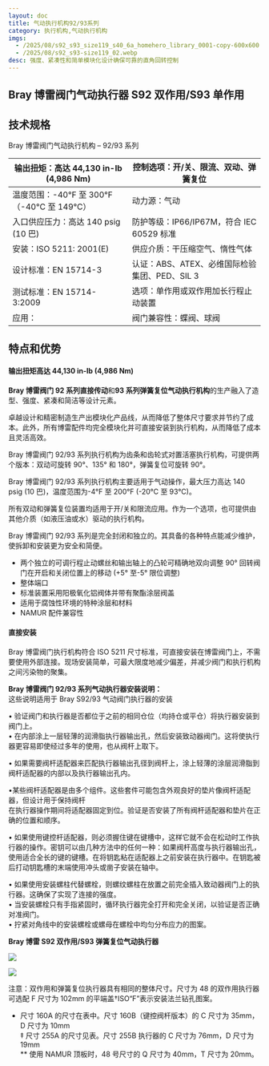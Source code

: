```yaml
---
layout: doc
title: 气动执行机构92/93系列
category: 执行机构,气动执行机构
imgs:
  - /2025/08/s92_s93_size119_s40_6a_homehero_library_0001-copy-600x600.webp
  - /2025/08/s92_s93-size119_02.webp
desc: 强度、紧凑性和简单模块化设计确保可靠的直角回转控制
---
```


## Bray 博雷阀门气动执行器 S92 双作用/S93 单作用

## 技术规格

Bray 博雷阀门气动执行机构 – 92/93 系列

| 输出扭矩：高达 44,130 in-lb (4,986 Nm)      | 控制选项：开/关、限流、双动、弹簧复位         |
| ------------------------------------------- | --------------------------------------------- |
| 温度范围：\-40°F 至 300°F（-40°C 至 149°C） | 动力源：气动                                  |
| 入口供应压力：高达 140 psig (10 巴)         | 防护等级：IP66/IP67M，符合 IEC 60529 标准     |
| 安装：ISO 5211: 2001(E)                     | 供应介质：干压缩空气、惰性气体                |
| 设计标准：EN 15714-3                        | 认证：ABS、ATEX、必维国际检验集团、PED、SIL 3 |
| 测试标准：EN 15714-3:2009                   | 选项：单作用或双作用加长行程止动装置          |
| 应用：                                      | 阀门兼容性：蝶阀、球阀                        |

## 特点和优势

#### 输出扭矩高达 44,130 in-lb (4,986 Nm)

**Bray 博雷阀门 92 系列直接传动**和**93 系列弹簧复位气动执行机构**的生产融入了造型、强度、紧凑和简洁等设计元素。

卓越设计和精密制造生产出模块化产品线，从而降低了整体尺寸要求并节约了成本。此外，所有博雷配件均完全模块化并可直接安装到执行机构，从而降低了成本且灵活高效。

Bray 博雷阀门 92/93 系列执行机构为齿条和齿轮式对置活塞执行机构，可提供两个版本：双动可旋转 90°、135° 和 180°，弹簧复位可旋转 90°。

Bray 博雷阀门 92/93 系列执行机构主要适用于气动操作，最大压力高达 140 psig (10 巴)，温度范围为-4°F 至 200°F (-20°C 至 93°C)。

所有双动和弹簧复位装置均适用于开/关和限流应用。作为一个选项，也可提供由其他介质（如液压油或水）驱动的执行机构。

Bray 博雷阀门 92/93 系列是完全封闭和独立的。其具备的各种特点能减少维护，使拆卸和安装更为安全和简便。

- 两个独立的可调行程止动螺丝和输出轴上的凸轮可精确地双向调整 90° 回转阀门在开启和关闭位置上的移动 (+5° 至-5° 限位调整)
- 整体端口
- 标准装置采用阳极氧化铝阀体并带有聚酯涂层阀盖
- 适用于腐蚀性环境的特种涂层和材料
- NAMUR 配件兼容性

#### 直接安装

Bray 博雷阀门执行机构符合 ISO 5211 尺寸标准，可直接安装在博雷阀门上，不需要使用外部连接。现场安装简单，可最大限度地减少偏差，并减少阀门和执行机构之间污染物的聚集。

**Bray 博雷阀门 92/93 系列气动执行器安装说明：**  
这些说明适用于 Bray S92/93 气动阀门执行器的安装

• 验证阀门和执行器是否都位于之前的相同仓位（均持仓或平仓）将执行器安装到阀门上。  
• 在内部涂上一层轻薄的润滑脂执行器输出孔，然后安装致动器阀门。这将使执行器更容易即使经过多年的使用，也从阀杆上取下。

• 如果需要阀杆适配器来匹配执行器输出孔径到阀杆上，涂上轻薄的涂层润滑脂到阀杆适配器的内部以及执行器输出孔内。

•某些阀杆适配器是由多个组件。这些套件可能包含外观良好的垫片像阀杆适配器，但设计用于保持阀杆  
在执行器操作期间将适配器固定到位。验证是否安装了所有阀杆适配器和垫片在正确的位置和顺序。

• 如果使用键控杆适配器，则必须握住键在键槽中，这样它就不会在松动时工作执行器的操作。密钥可以由几种方法中的任何一种：如果阀杆高度与执行器输出孔，使用适合全长的键的键槽。在将钥匙粘在适配器上之前安装在执行器中。在钥匙被后打动钥匙槽的末端使用冲头或凿子安装在轴中。

• 如果使用安装螺柱代替螺栓，则螺纹螺柱在放置之前完全插入致动器阀门上的执行器。这确保了实现了连接的强度。  
• 当安装螺栓只有手指紧固时，循环执行器完全打开和完全关闭，以验证是否正确对准阀门。  
• 拧紧对角线中的安装螺栓或螺母在螺栓中均匀分布应力的图案。

**Bray 博雷 S92 双作用/S93 弹簧复位气动执行器**

![](/2022/10/%E6%88%AA%E5%B1%8F2022-10-14-%E4%B8%8A%E5%8D%8811.22.12-1024x429.png)

![](/2022/10/%E6%88%AA%E5%B1%8F2022-10-14-%E4%B8%8A%E5%8D%8811.22.21-1024x466.png)

注意：双作用和弹簧复位执行器具有相同的整体尺寸。尺寸为 48 的双作用执行器可选配 F 尺寸为 102mm 的平端盖†ISO“F”表示安装法兰钻孔图案。

- 尺寸 160A 的尺寸在表中。尺寸 160B（键控阀杆版本）的 C 尺寸为 35mm，D 尺寸为 10mm  
  ‡ 尺寸 255A 的尺寸见表。尺寸 255B 执行器的 C 尺寸为 76mm，D 尺寸为 19mm  
  \*\* 使用 NAMUR 顶板时，48 号尺寸的 Q 尺寸为 40mm，T 尺寸为 20mm。
